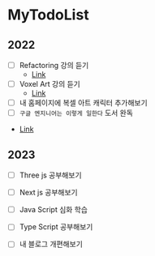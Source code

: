 # MyTodoList


## 2022

- [ ] Refactoring 강의 듣기
  - [Link](https://academy.dream-coding.com/courses/take/refactoring)
- [ ] Voxel Art 강의 듣기
  - [Link](https://www.udemy.com/course/learn-magica-voxel-create-3d-game-models-for-unity3d/)
 - [ ] 내 홈페이지에 복셀 아트 캐릭터 추가해보기
 - [ ] `구글 엔지니어는 이렇게 일한다` 도서 완독
  - [Link](http://www.yes24.com/Product/Goods/109305490)
 
 ## 2023
 
 - [ ] Three js 공부해보기
 - [ ] Next js 공부해보기
 - [ ] Java Script 심화 학습
 - [ ] Type Script 공부해보기
 - [ ] 내 블로그 개편해보기
 
